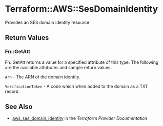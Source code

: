 # Terraform::AWS::SesDomainIdentity

Provides an SES domain identity resource

## Return Values

### Fn::GetAtt

Fn::GetAtt returns a value for a specified attribute of this type. The following are the available attributes and sample return values.

`Arn` - The ARN of the domain identity.

`VerificationToken` - A code which when added to the domain as a TXT record.

## See Also

* [aws_ses_domain_identity](https://www.terraform.io/docs/providers/aws/r/ses_domain_identity.html) in the _Terraform Provider Documentation_
